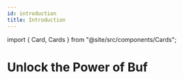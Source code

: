 ```yaml
---
id: introduction
title: Introduction
---
```


import { Card, Cards } from "@site/src/components/Cards";

# Unlock the Power of Buf

<Cards>
  <Card
    name="Getting Started with the Buf CLI"
    url="getting-started/getting-started-with-buf"
    description="Get started with Buf CLI in no time with this easy-to-follow tutorial and revolutionize the way you work with Protocol Buffers!"
  />
  <Card
    name="Getting Started with the Buf Schema Registry"
    url="getting-started/getting-started-with-bsr"
    description="Are you ready to elevate your schema management game and streamline your development process?"
  />
  <Card
    name="Getting Started with the Buf Studio"
    url="getting-started/getting-started-with-buf-studio"
    description="With Buf Studio, you can easily define, manage, and evolve your data schemas in a way that is intuitive, user-friendly and visually stunning."
  />
</Cards>
